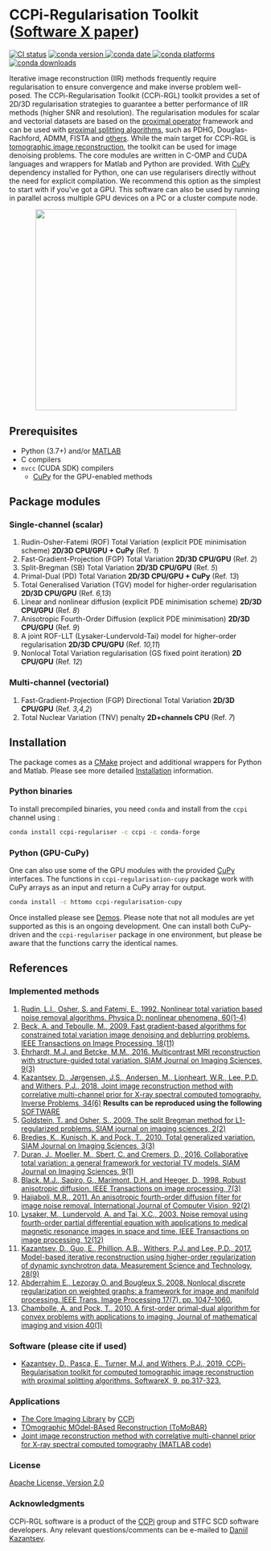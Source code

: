 # CCPi-Regularisation Toolkit ([Software X paper](https://www.sciencedirect.com/science/article/pii/S2352711018301912))

[![CI status](https://anvil.softeng-support.ac.uk/jenkins/buildStatus/icon?subject=master&job=CILsingle/CCPi-Regularisation-Toolkit)](https://anvil.softeng-support.ac.uk/jenkins/job/CILsingle/job/CCPi-Regularisation-Toolkit/lastBuild)
[![conda version](https://anaconda.org/ccpi/ccpi-regulariser/badges/version.svg) ![conda date](https://anaconda.org/ccpi/ccpi-regulariser/badges/latest_release_date.svg) ![conda platforms](https://anaconda.org/ccpi/ccpi-regulariser/badges/platforms.svg) ![conda downloads](https://anaconda.org/ccpi/ccpi-regulariser/badges/downloads.svg)](https://anaconda.org/ccpi/ccpi-regulariser)

Iterative image reconstruction (IIR) methods frequently require regularisation to ensure convergence and make inverse problem well-posed. The CCPi-Regularisation Toolkit (CCPi-RGL) toolkit provides a set of 2D/3D regularisation strategies to guarantee a better performance of IIR methods (higher SNR and resolution). The regularisation modules for scalar and vectorial datasets are based on the [proximal operator](https://en.wikipedia.org/wiki/Proximal_operator) framework and can be used with [proximal splitting algorithms](https://en.wikipedia.org/wiki/Proximal_gradient_method), such as PDHG, Douglas-Rachford, ADMM, FISTA and [others](https://arxiv.org/abs/0912.3522). While the main target for CCPi-RGL is [tomographic image reconstruction](https://github.com/dkazanc/ToMoBAR), the toolkit can be used for image denoising problems. The core modules are written in C-OMP and CUDA languages and wrappers for Matlab and Python are provided. With [CuPy](https://docs.cupy.dev/en/stable/index.html) dependency installed for Python, one can use regularisers directly without the need for explicit compilation. We recommend this option as the simplest to start with if you've got a GPU. This software can also be used by running in parallel across multiple GPU devices on a PC or a cluster compute node.

<div align="center">
  <img src="demos/images/CCPiRGL_sm.jpg" height="400"><br>
</div>

## Prerequisites

- Python (3.7+) and/or [MATLAB](https://www.mathworks.com/products/matlab)
- C compilers
- `nvcc` (CUDA SDK) compilers
  - [CuPy](https://docs.cupy.dev) for the GPU-enabled methods

## Package modules

### Single-channel (scalar)

1. Rudin-Osher-Fatemi (ROF) Total Variation (explicit PDE minimisation scheme) **2D/3D CPU/GPU + CuPy** (Ref. *1*)
2. Fast-Gradient-Projection (FGP) Total Variation **2D/3D CPU/GPU** (Ref. *2*)
3. Split-Bregman (SB) Total Variation **2D/3D CPU/GPU** (Ref. *5*)
4. Primal-Dual (PD) Total Variation **2D/3D CPU/GPU + CuPy** (Ref. *13*)
5. Total Generalised Variation (TGV) model for higher-order regularisation **2D/3D CPU/GPU** (Ref. *6,13*)
6. Linear and nonlinear diffusion (explicit PDE minimisation scheme) **2D/3D CPU/GPU** (Ref. *8*)
7. Anisotropic Fourth-Order Diffusion (explicit PDE minimisation) **2D/3D CPU/GPU** (Ref. *9*)
8. A joint ROF-LLT (Lysaker-Lundervold-Tai) model for higher-order regularisation **2D/3D CPU/GPU** (Ref. *10,11*)
9. Nonlocal Total Variation regularisation (GS fixed point iteration) **2D CPU/GPU** (Ref. *12*)

### Multi-channel (vectorial)

1. Fast-Gradient-Projection (FGP) Directional Total Variation **2D/3D CPU/GPU** (Ref. *3,4,2*)
2. Total Nuclear Variation (TNV) penalty **2D+channels CPU** (Ref. *7*)

## Installation

The package comes as a [CMake](https://cmake.org) project and additional wrappers for Python and Matlab. Please see more detailed [Installation](./Installation.md) information.

### Python binaries

To install precompiled binaries, you need `conda` and install from the `ccpi` channel using :

```sh
conda install ccpi-regulariser -c ccpi -c conda-forge
```

### Python (GPU-CuPy)

One can also use some of the GPU modules with the provided [CuPy](https://docs.cupy.dev/en/stable/index.html) interfaces. The functions in `ccpi-regularisation-cupy` package work with CuPy arrays as an input and return a CuPy array for output.

```sh
conda install -c httomo ccpi-regularisation-cupy
```

Once installed please see [Demos](./demos/demo_gpu_regularisers3D_CuPy.py). Please note that not all modules are yet supported as this is an ongoing development. One can install both CuPy-driven and the `ccpi-regulariser` package in one environment, but please be aware that the functions carry the identical names.

## References

### Implemented methods

1. [Rudin, L.I., Osher, S. and Fatemi, E., 1992. Nonlinear total variation based noise removal algorithms. Physica D: nonlinear phenomena, 60(1-4)](https://www.sciencedirect.com/science/article/pii/016727899290242F)
2. [Beck, A. and Teboulle, M., 2009. Fast gradient-based algorithms for constrained total variation image denoising and deblurring problems. IEEE Transactions on Image Processing, 18(11)](https://doi.org/10.1109/TIP.2009.2028250)
3. [Ehrhardt, M.J. and Betcke, M.M., 2016. Multicontrast MRI reconstruction with structure-guided total variation. SIAM Journal on Imaging Sciences, 9(3)](https://doi.org/10.1137/15M1047325)
4. [Kazantsev, D., Jørgensen, J.S., Andersen, M., Lionheart, W.R., Lee, P.D. and Withers, P.J., 2018. Joint image reconstruction method with correlative multi-channel prior for X-ray spectral computed tomography. Inverse Problems, 34(6)](https://doi.org/10.1088/1361-6420/aaba86) **Results can be reproduced using the following** [SOFTWARE](https://github.com/dkazanc/multi-channel-X-ray-CT)
5. [Goldstein, T. and Osher, S., 2009. The split Bregman method for L1-regularized problems. SIAM journal on imaging sciences, 2(2)](https://doi.org/10.1137/080725891)
6. [Bredies, K., Kunisch, K. and Pock, T., 2010. Total generalized variation. SIAM Journal on Imaging Sciences, 3(3)](https://doi.org/10.1137/090769521)
7. [Duran, J., Moeller, M., Sbert, C. and Cremers, D., 2016. Collaborative total variation: a general framework for vectorial TV models. SIAM Journal on Imaging Sciences, 9(1)](https://doi.org/10.1137/15M102873X)
8. [Black, M.J., Sapiro, G., Marimont, D.H. and Heeger, D., 1998. Robust anisotropic diffusion. IEEE Transactions on image processing, 7(3)](https://doi.org/10.1109/83.661192)
9. [Hajiaboli, M.R., 2011. An anisotropic fourth-order diffusion filter for image noise removal. International Journal of Computer Vision, 92(2)](https://doi.org/10.1007/s11263-010-0330-1)
10. [Lysaker, M., Lundervold, A. and Tai, X.C., 2003. Noise removal using fourth-order partial differential equation with applications to medical magnetic resonance images in space and time. IEEE Transactions on image processing, 12(12)](https://doi.org/10.1109/TIP.2003.819229)
11. [Kazantsev, D., Guo, E., Phillion, A.B., Withers, P.J. and Lee, P.D., 2017. Model-based iterative reconstruction using higher-order regularization of dynamic synchrotron data. Measurement Science and Technology, 28(9)](https://doi.org/10.1088/1361-6501/aa7fa8)
12. [Abderrahim E., Lezoray O. and Bougleux S. 2008. Nonlocal discrete regularization on weighted graphs: a framework for image and manifold processing. IEEE Trans. Image Processing 17(7), pp. 1047-1060.](https://ieeexplore.ieee.org/document/4526700)
13. [Chambolle, A. and Pock, T., 2010. A first-order primal-dual algorithm for convex problems with applications to imaging. Journal of mathematical imaging and vision 40(1)](https://doi.org/10.1007/s10851-010-0251-1)

### Software (please cite if used)

- [Kazantsev, D., Pasca, E., Turner, M.J. and Withers, P.J., 2019. CCPi-Regularisation toolkit for computed tomographic image reconstruction with proximal splitting algorithms. SoftwareX, 9, pp.317-323.](https://www.sciencedirect.com/science/article/pii/S2352711018301912)

### Applications

- [The Core Imaging Library](https://github.com/TomographicImaging/CIL) by [CCPi](https://ccpi.ac.uk/cil/)
- [TOmographic MOdel-BAsed Reconstruction (ToMoBAR)](https://github.com/dkazanc/ToMoBAR)
- [Joint image reconstruction method with correlative multi-channel prior for X-ray spectral computed tomography (MATLAB code)](https://github.com/dkazanc/multi-channel-X-ray-CT)

### License

[Apache License, Version 2.0](http://www.apache.org/licenses/LICENSE-2.0)

### Acknowledgments

CCPi-RGL software is a product of the [CCPi](https://www.ccpi.ac.uk) group and STFC SCD software developers.
Any relevant questions/comments can be e-mailed to [Daniil Kazantsev](mailto:dkazanc@hotmail.com).

